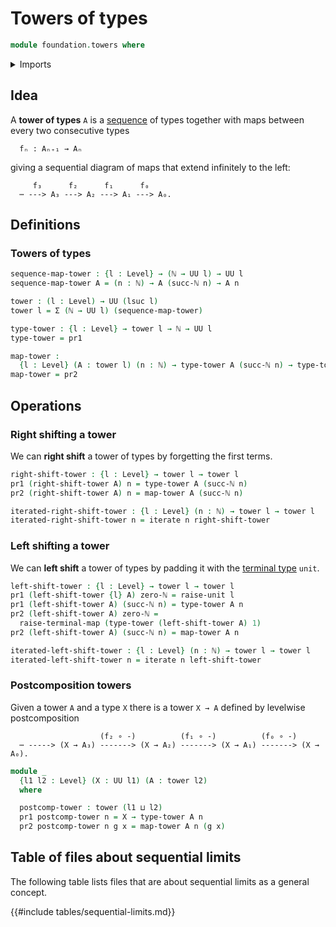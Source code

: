 # Towers of types

```agda
module foundation.towers where
```

<details><summary>Imports</summary>

```agda
open import elementary-number-theory.natural-numbers

open import foundation.dependent-pair-types
open import foundation.iterating-functions
open import foundation.unit-type
open import foundation.universe-levels
```

</details>

## Idea

A **tower of types** `A` is a [sequence](foundation.sequences.md) of types
together with maps between every two consecutive types

```text
  fₙ : Aₙ₊₁ → Aₙ
```

giving a sequential diagram of maps that extend infinitely to the left:

```text
     f₃      f₂      f₁      f₀
  ⋯ ---> A₃ ---> A₂ ---> A₁ ---> A₀.
```

## Definitions

### Towers of types

```agda
sequence-map-tower : {l : Level} → (ℕ → UU l) → UU l
sequence-map-tower A = (n : ℕ) → A (succ-ℕ n) → A n

tower : (l : Level) → UU (lsuc l)
tower l = Σ (ℕ → UU l) (sequence-map-tower)

type-tower : {l : Level} → tower l → ℕ → UU l
type-tower = pr1

map-tower :
  {l : Level} (A : tower l) (n : ℕ) → type-tower A (succ-ℕ n) → type-tower A n
map-tower = pr2
```

## Operations

### Right shifting a tower

We can **right shift** a tower of types by forgetting the first terms.

```agda
right-shift-tower : {l : Level} → tower l → tower l
pr1 (right-shift-tower A) n = type-tower A (succ-ℕ n)
pr2 (right-shift-tower A) n = map-tower A (succ-ℕ n)

iterated-right-shift-tower : {l : Level} (n : ℕ) → tower l → tower l
iterated-right-shift-tower n = iterate n right-shift-tower
```

### Left shifting a tower

We can **left shift** a tower of types by padding it with the
[terminal type](foundation.unit-type.md) `unit`.

```agda
left-shift-tower : {l : Level} → tower l → tower l
pr1 (left-shift-tower {l} A) zero-ℕ = raise-unit l
pr1 (left-shift-tower A) (succ-ℕ n) = type-tower A n
pr2 (left-shift-tower A) zero-ℕ =
  raise-terminal-map (type-tower (left-shift-tower A) 1)
pr2 (left-shift-tower A) (succ-ℕ n) = map-tower A n

iterated-left-shift-tower : {l : Level} (n : ℕ) → tower l → tower l
iterated-left-shift-tower n = iterate n left-shift-tower
```

### Postcomposition towers

Given a tower `A` and a type `X` there is a tower `X → A` defined by levelwise
postcomposition

```text
                    (f₂ ∘ -)          (f₁ ∘ -)          (f₀ ∘ -)
  ⋯ -----> (X → A₃) -------> (X → A₂) -------> (X → A₁) -------> (X → A₀).
```

```agda
module _
  {l1 l2 : Level} (X : UU l1) (A : tower l2)
  where

  postcomp-tower : tower (l1 ⊔ l2)
  pr1 postcomp-tower n = X → type-tower A n
  pr2 postcomp-tower n g x = map-tower A n (g x)
```

## Table of files about sequential limits

The following table lists files that are about sequential limits as a general
concept.

{{#include tables/sequential-limits.md}}
